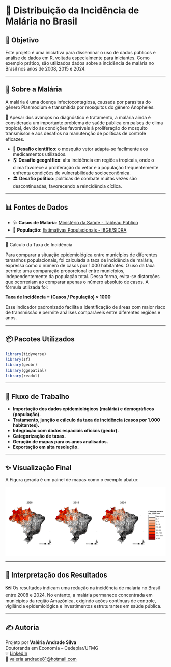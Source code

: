
# 🦟 Distribuição da Incidência de Malária no Brasil

## 🎯 Objetivo

Este projeto é uma iniciativa para disseminar o uso de dados públicos e análise de dados em R, voltada especialmente para iniciantes. Como exemplo prático, são utilizados dados sobre a incidência de malária no Brasil nos anos de 2008, 2015 e 2024.

---

## 🧬 Sobre a Malária

A malária é uma doença infectocontagiosa, causada por parasitas do gênero Plasmodium e transmitida por mosquitos do gênero Anopheles.

🔎 Apesar dos avanços no diagnóstico e tratamento, a malária ainda é considerada um importante problema de saúde pública em países de clima tropical, devido às condições favoráveis à proliferação do mosquito transmissor e aos desafios na manutenção de políticas de controle eficazes.

- 🧪 **Desafio científico**: o mosquito vetor adapta-se facilmente aos medicamentos utilizados.
- 🌎 **Desafio geográfico**: alta incidência em regiões tropicais, onde o clima favorece a proliferação do vetor e a população frequentemente enfrenta condições de vulnerabilidade socioeconômica.
- 🏛 **Desafio político**: políticas de combate muitas vezes são descontinuadas, favorecendo a reincidência cíclica.

---

## 📊 Fontes de Dados

- 🩺 **Casos de Malária**: [Ministério da Saúde - Tableau Público](https://public.tableau.com/app/profile/mal.ria.brasil/viz/Dadosparacidado_201925_03_2020/Ttulo)
- 👥 **População**: [Estimativas Populacionais - IBGE/SIDRA](https://sidra.ibge.gov.br/pesquisa/estimapop/tabelas)

---
📐 Cálculo da Taxa de Incidência

Para comparar a situação epidemiológica entre municípios de diferentes tamanhos populacionais, foi calculada a taxa de incidência de malária, expressa como o número de casos por 1.000 habitantes.
O uso da taxa permite uma comparação proporcional entre municípios, independentemente da população total. Dessa forma, evita-se distorções que ocorreriam ao comparar apenas o número absoluto de casos.
A fórmula utilizada foi:

**Taxa de Incidência = (Casos / População) × 1000**

Esse indicador padronizado facilita a identificação de áreas com maior risco de transmissão e permite análises comparáveis entre diferentes regiões e anos.

---
## 📦 Pacotes Utilizados

```r
library(tidyverse)
library(sf)
library(geobr)
library(ggspatial)
library(readxl)
```

---

## 🔄 Fluxo de Trabalho

- **Importação dos dados epidemiológicos (malária) e demográficos (população).**  
- **Tratamento, junção e cálculo da taxa de incidência (casos por 1.000 habitantes).**  
- **Integração com dados espaciais oficiais (geobr).**
- **Categorização de taxas.**
- **Geração de mapas para os anos analisados.**
- **Exportação em alta resolução.**

---

## ✨ Visualização Final

A Figura gerada é um painel de mapas como o exemplo abaixo:

![Exemplo de visualização](malaria_casos.png)

---

## 🔎 Interpretação dos Resultados

🗺 Os resultados indicam uma redução na incidência de malária no Brasil entre 2008 e 2024. No entanto, a malária permanece concentrada em municípios da região Amazônica, exigindo ações contínuas de controle, vigilância epidemiológica e investimentos estruturantes em saúde pública.

---

## ✍️ Autoria

Projeto por **Valéria Andrade Silva**  
Doutoranda em Economia – Cedeplar/UFMG  
💡 [LinkedIn](www.linkedin.com/in/valéria-andrade-silva)  
📧 valeria.andrade81@hotmail.com
